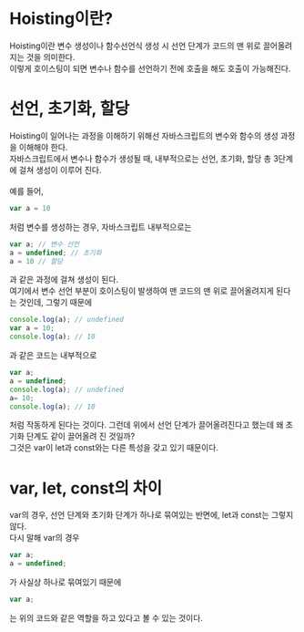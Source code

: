 # Hoisting이란?
Hoisting이란 변수 생성이나 함수선언식 생성 시 선언 단계가 코드의 맨 위로 끌어올려지는 것을 의미한다. <br />
이렇게 호이스팅이 되면 변수나 함수를 선언하기 전에 호출을 해도 호출이 가능해진다.

# 선언, 초기화, 할당
Hoisting이 일어나는 과정을 이해하기 위해선 자바스크립트의 변수와 함수의 생성 과정을 이해해야 한다. <br />
자바스크립트에서 변수나 함수가 생성될 때, 내부적으로는 선언, 초기화, 할당 총 3단계에 걸쳐 생성이 이루어 진다.<br />
<br />
예를 들어,

```jsx
var a = 10
```

처럼 변수를 생성하는 경우, 자바스크립트 내부적으로는 

```jsx
var a; // 변수 선언
a = undefined; // 초기화
a = 10 // 할당
```

과 같은 과정에 걸쳐 생성이 된다. <br />
여기에서 변수 선언 부분이 호이스팅이 발생하여 맨 코드의 맨 위로 끌어올려지게 된다는 것인데, 그렇기 때문에

```jsx
console.log(a); // undefined
var a = 10;
console.log(a); // 10
```

과 같은 코드는 내부적으로

```jsx
var a;
a = undefined;
console.log(a); // undefined
a= 10;
console.log(a); // 10
```

처럼 작동하게 된다는 것이다. 그런데 위에서 선언 단계가 끌어올려진다고 했는데 왜 초기화 단계도 같이 끌어올려 진 것일까? <br />
그것은 var이 let과 const와는 다른 특성을 갖고 있기 때문이다.

# var, let, const의 차이
var의 경우, 선언 단계와 초기화 단계가 하나로 묶여있는 반면에, let과 const는 그렇지 않다. <br />
다시 말해 var의 경우

```jsx
var a;
a = undefined;
```

가 사실상 하나로 묶여있기 때문에

```jsx
var a;
```

는 위의 코드와 같은 역할을 하고 있다고 볼 수 있는 것이다.
